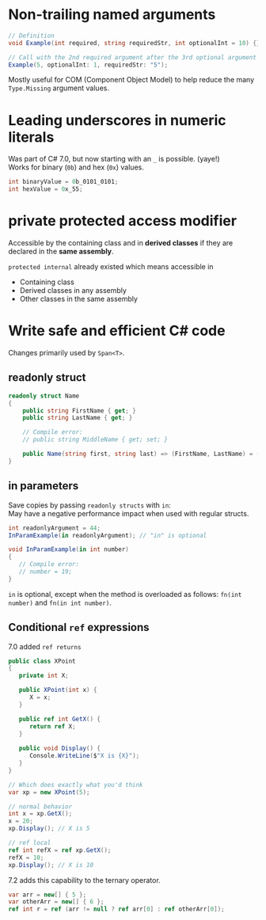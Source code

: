 # Non-trailing named arguments

```c#
// Definition
void Example(int required, string requiredStr, int optionalInt = 10) {}

// Call with the 2nd required argument after the 3rd optional argument
Example(5, optionalInt: 1, requiredStr: "5");
```

Mostly useful for COM (Component Object Model) to help reduce the many `Type.Missing` argument values.


# Leading underscores in numeric literals

Was part of C# 7.0, but now starting with an `_` is possible. (yaye!)  
Works for binary (`0b`) and hex (`0x`) values.  

```c#
int binaryValue = 0b_0101_0101;
int hexValue = 0x_55;
```


# private protected access modifier

Accessible by the containing class and in 
**derived classes** if they are declared in the **same assembly**.

`protected internal` already existed which means accessible in  
- Containing class
- Derived classes in any assembly
- Other classes in the same assembly


# Write safe and efficient C# code

Changes primarily used by `Span<T>`.

## readonly struct

```c#
readonly struct Name
{
	public string FirstName { get; }
	public string LastName { get; }

	// Compile error:
	// public string MiddleName { get; set; }

	public Name(string first, string last) => (FirstName, LastName) = (first, last);
}
```

## in parameters

Save copies by passing `readonly structs` with `in`:  
May have a negative performance impact when used with regular structs.  
```c#
int readonlyArgument = 44;
InParamExample(in readonlyArgument); // "in" is optional

void InParamExample(in int number)
{
   // Compile error:
   // number = 19;
}
```

`in` is optional, except when the method is overloaded as follows:
`fn(int number)` and `fn(in int number)`.


## Conditional `ref` expressions

7.0 added `ref returns`  
```c#
public class XPoint
{
   private int X;

   public XPoint(int x) {
      X = x;
   }

   public ref int GetX() {
      return ref X;
   }
      
   public void Display() {
      Console.WriteLine($"X is {X}");
   }
}

// Which does exactly what you'd think
var xp = new XPoint(5);

// normal behavior
int x = xp.GetX();
x = 20;
xp.Display(); // X is 5

// ref local
ref int refX = ref xp.GetX();
refX = 10;
xp.Display(); // X is 10
```


7.2 adds this capability to the ternary operator.  
```c#
var arr = new[] { 5 };
var otherArr = new[] { 6 };
ref int r = ref (arr != null ? ref arr[0] : ref otherArr[0]);
```
